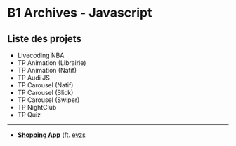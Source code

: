 # B1 Archives - Javascript

## Liste des projets

- Livecoding NBA
- TP Animation (Librairie)
- TP Animation (Natif)
- TP Audi JS
- TP Carousel (Natif)
- TP Carousel (Slick)
- TP Carousel (Swiper)
- TP NightClub
- TP Quiz

---

- [**Shopping App**](https://github.com/evzs/miaoushop) (ft. [evzs](https://github.com/evzs)
